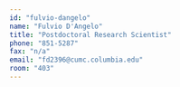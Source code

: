 ```yaml
---
id: "fulvio-dangelo"
name: "Fulvio D'Angelo"
title: "Postdoctoral Research Scientist"
phone: "851-5287"
fax: "n/a"
email: "fd2396@cumc.columbia.edu"
room: "403"
---
```


